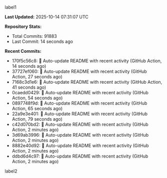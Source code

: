 
label1 
<!-- ACTIVITY_START -->
**Last Updated:** 2025-10-14 07:31:07 UTC

**Repository Stats:**
- Total Commits: 91883
- Last Commit: 14 seconds ago

**Recent Commits:**
- 170f5c56c8: 🤖 Auto-update README with recent activity (GitHub Action, 14 seconds ago)
- 37727ef060: 🤖 Auto-update README with recent activity (GitHub Action, 27 seconds ago)
- 7168c3d1e6: 🤖 Auto-update README with recent activity (GitHub Action, 41 seconds ago)
- 0caedd0429: 🤖 Auto-update README with recent activity (GitHub Action, 54 seconds ago)
- 0897748f9d: 🤖 Auto-update README with recent activity (GitHub Action, 65 seconds ago)
- 22a9e3e401: 🤖 Auto-update README with recent activity (GitHub Action, 79 seconds ago)
- c42d070bd2: 🤖 Auto-update README with recent activity (GitHub Action, 2 minutes ago)
- 3d69ab3996: 🤖 Auto-update README with recent activity (GitHub Action, 2 minutes ago)
- 8882e40d92: 🤖 Auto-update README with recent activity (GitHub Action, 2 minutes ago)
- ddbd6d4c97: 🤖 Auto-update README with recent activity (GitHub Action, 2 minutes ago)
<!-- ACTIVITY_END -->

label2
